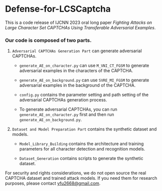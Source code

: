 # Defense-for-LCSCaptcha
This is a code release of IJCNN 2023 oral long paper *Fighting Attacks on Large Character Set CAPTCHAs Using Transferable Adversarial Examples*.

### Our code is composed of two parts.
1. `Adversarial CAPTCHAs Generation Part` can generate adversarial CAPTCHAs.

   * `generate_AE_on_character.py` can use `M_VNI_CT_FGSM` to generate adversarial examples in the characters of the CAPTCHA.

   * `generate_AE_on_background.py` can use `SVRE_MI_FGSM` to generate adversarial examples in the background of the CAPTCHA.

   * `config.py` contains the parameter setting and path setting of the adversarial CAPTCHAs generation process.

   * To generate adversarial CAPTCHAs, you can run `generate_AE_on_character.py` first and then run `generate_AE_on_background.py`.

2. `Dataset and Model Preparation Part` contains the synthetic dataset and models.

   * `Model_Library_Building` contains the architecture and training parameters for all character detection and recognition models.

   * `Dataset_Generation` contains scripts to generate the synthetic dataset.

For security and rights considerations, we do not open source the real CAPTCHA dataset and trained attack models. If you need them for research purposes, please contact yfu2668@gmail.com.
